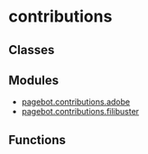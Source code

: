 # contributions

## Classes


## Modules

* [pagebot.contributions.adobe](pagebot.contributions.adobe)
* [pagebot.contributions.filibuster](pagebot.contributions.filibuster)

## Functions

